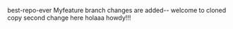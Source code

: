 best-repo-ever
Myfeature branch changes are added--
welcome to cloned copy
second change here
holaaa
howdy!!!